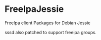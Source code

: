 # FreeIpaJessie
FreeIpa client Packages for Debian Jessie

sssd also patched to support freeipa groups.
